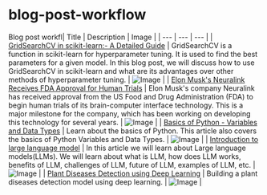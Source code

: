 # blog-post-workflow
Blog post workfl| Title | Description | Image |
| --- | --- | --- |
| [GridSearchCV in scikit-learn:- A Detailed Guide](https://www.codercops.tech/posts/gridsearchcv-in-scikit-learn-a-detailed-guide/) | GridSearchCV is a function in scikit-learn for hyperparameter tuning. It is used to find the best parameters for a given model. In this blog post, we will discuss how to use GridSearchCV in scikit-learn and what are its advantages over other methods of hyperparameter tuning. | ![Image](https://github.com/anurag629/anurag629/raw/main/images/GridSearchCV_in_scikit-learn:-_A_Detailed_Guide.jpg) |
| [Elon Musk's Neuralink Receives FDA Approval for Human Trials](https://www.codercops.tech/posts/elon-musks-neuralink-receives-fda-approval-for-human-trials/) | Elon Musk's company Neuralink has received approval from the US Food and Drug Administration (FDA) to begin human trials of its brain-computer interface technology. This is a major milestone for the company, which has been working on developing this technology for several years. | ![Image](https://github.com/anurag629/anurag629/raw/main/images/Elon_Musk's_Neuralink_Receives_FDA_Approval_for_Human_Trials.jpg) |
| [Basics of Python - Variables and Data Types](https://www.codercops.tech/posts/python-basics-of-python-variables-and-data-types/) | Learn about the basics of Python. This article also covers the basics of Python Variables and Data Types. | ![Image](https://github.com/anurag629/anurag629/raw/main/images/Basics_of_Python_-_Variables_and_Data_Types.jpg) |
| [Introduction to large language model](https://www.codercops.tech/posts/introduction-to-large-language-model/) | In this article we will learn about Large language models(LLMs). We will learn about what is LLM, how does LLM works, benefits of LLM, challenges of LLM, future of LLM, examples of LLM, etc. | ![Image](https://github.com/anurag629/anurag629/raw/main/images/Introduction_to_large_language_model.jpg) |
| [Plant Diseases Detection using Deep Learning](https://www.codercops.tech/posts/plant-diseases-detection-using-deep-learning/) | Building a plant diseases detection model using deep learning. | ![Image](https://github.com/anurag629/anurag629/raw/main/images/Plant_Diseases_Detection_using_Deep_Learning.jpg) |
